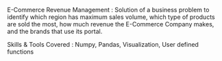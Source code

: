 E-Commerce Revenue Management :
Solution of a business problem to identify which region has maximum sales volume, which type of products are sold the most, how much revenue the E-Commerce Company makes, and the brands that use its portal.

Skills & Tools Covered :
Numpy, Pandas, Visualization, User defined functions

